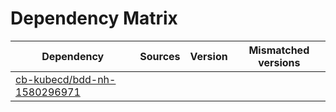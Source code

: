 # Dependency Matrix

Dependency | Sources | Version | Mismatched versions
---------- | ------- | ------- | -------------------
[cb-kubecd/bdd-nh-1580296971](https://github.com/cb-kubecd/bdd-nh-1580296971.git) |  | []() | 
